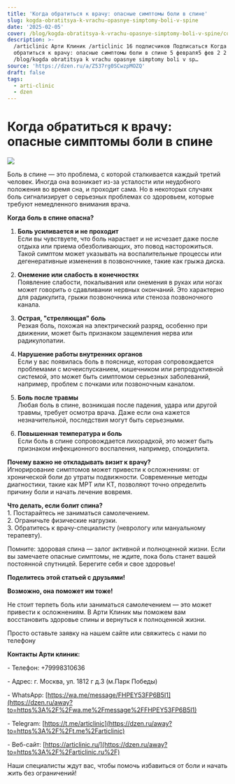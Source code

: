 ```yaml
---
title: 'Когда обратиться к врачу: опасные симптомы боли в спине'
slug: kogda-obratitsya-k-vrachu-opasnye-simptomy-boli-v-spine
date: '2025-02-05'
cover: /blog/kogda-obratitsya-k-vrachu-opasnye-simptomy-boli-v-spine/cover.jpg
description: >-
  /articlinic Арти Клиник /articlinic 16 подписчиков Подписаться Когда
  обратиться к врачу: опасные симптомы боли в спине 5 февраля5 фев 2 2 мин
  /blog/kogda obratitsya k vrachu opasnye simptomy boli v sp…
source: 'https://dzen.ru/a/Z537rg0SCwzpMOZQ'
draft: false
tags:
  - arti-clinic
  - dzen
---
```


# Когда обратиться к врачу: опасные симптомы боли в спине

![](/blog/kogda-obratitsya-k-vrachu-opasnye-simptomy-boli-v-spine/img-0.jpg)

  
Боль в спине — это проблема, с которой сталкивается каждый третий человек. Иногда она возникает из-за усталости или неудобного положения во время сна, и проходит сама. Но в некоторых случаях боль сигнализирует о серьезных проблемах со здоровьем, которые требуют немедленного внимания врача.  
  
**Когда боль в спине опасна?**  
  
1. **Боль усиливается и не проходит**  
Если вы чувствуете, что боль нарастает и не исчезает даже после отдыха или приема обезболивающих, это повод насторожиться. Такой симптом может указывать на воспалительные процессы или дегенеративные изменения в позвоночнике, такие как грыжа диска.  
  
1. **Онемение или слабость в конечностях**  
Появление слабости, покалывания или онемения в руках или ногах может говорить о сдавливании нервных окончаний. Это характерно для радикулита, грыжи позвоночника или стеноза позвоночного канала.  
  
1. **Острая, "стреляющая" боль**  
Резкая боль, похожая на электрический разряд, особенно при движении, может быть признаком защемления нерва или радикулопатии.  
  
1. **Нарушение работы внутренних органов**  
Если у вас появилась боль в пояснице, которая сопровождается проблемами с мочеиспусканием, кишечником или репродуктивной системой, это может быть симптомом серьезных заболеваний, например, проблем с почками или позвоночным каналом.  
  
1. **Боль после травмы**  
Любая боль в спине, возникшая после падения, удара или другой травмы, требует осмотра врача. Даже если она кажется незначительной, последствия могут быть серьезными.  
  
1. **Повышенная температура и боль**  
Если боль в спине сопровождается лихорадкой, это может быть признаком инфекционного воспаления, например, спондилита.  
  
**Почему важно не откладывать визит к врачу?**  
Игнорирование симптомов может привести к осложнениям: от хронической боли до утраты подвижности. Современные методы диагностики, такие как МРТ или КТ, позволяют точно определить причину боли и начать лечение вовремя.  

**Что делать, если болит спина?**  
1\. Постарайтесь не заниматься самолечением.  
2\. Ограничьте физические нагрузки.  
3\. Обратитесь к врачу-специалисту (неврологу или мануальному терапевту).  
  
Помните: здоровая спина — залог активной и полноценной жизни. Если вы замечаете опасные симптомы, не ждите, пока боль станет вашей постоянной спутницей. Берегите себя и свое здоровье!  
  
**Поделитесь этой статьей с друзьями!**

**Возможно, она поможет им тоже!**

Не стоит терпеть боль или заниматься самолечением — это может привести к осложнениям. В Арти Клиник мы поможем вам восстановить здоровье спины и вернуться к полноценной жизни.  
  
Просто оставьте заявку на нашем сайте или свяжитесь с нами по телефону

**Контакты Арти клиник:**

\- Телефон: +79998310636

\- Адрес: г. Москва, ул. 1812 г д.3 (м.Парк Победы)

\- WhatsApp: [https://wa.me/message/FHPEY53FP6B5I1](https://dzen.ru/away?to=https%3A%2F%2Fwa.me%2Fmessage%2FFHPEY53FP6B5I1)

\- Telegram: [https://t.me/articlinic](https://dzen.ru/away?to=https%3A%2F%2Ft.me%2Farticlinic)

\- Веб-сайт: [https://articlinic.ru/](https://dzen.ru/away?to=https%3A%2F%2Farticlinic.ru%2F)

Наши специалисты ждут вас, чтобы помочь избавиться от боли и начать жить без ограничений!